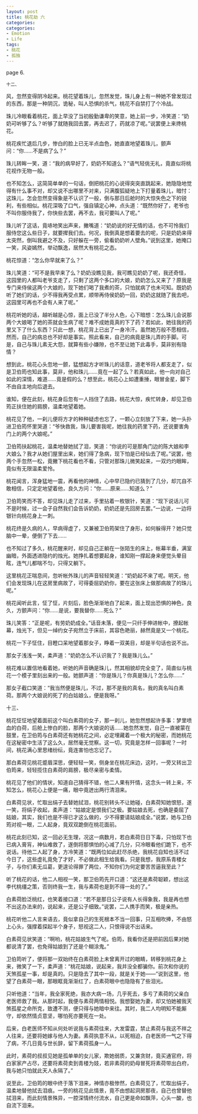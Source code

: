 ```yaml
---
layout: post
title: 桃花劫 六
categories:
categories:
- Emotion
- Life
tags:
- 桃花
- 孤独
---
```


 

page 6. 

    十二、   

风，忽然变得阴冷起来。桃花望着珠儿，忽然发觉，珠儿身上有一种她不曾发现过的东西，那是一种阴沉，诡秘，叫人恐惧的杀气，桃花不自禁打了个冷战。  

珠儿冷眼看着桃花，面上早没了当初殷勤谦卑的笑意，她上前一步，冷笑道：“奶奶可听够了么？听够了就随我回去罢，再去迟了，药就凉了呢。”说罢便上来搀桃花。  

桃花疾忙退后几步，惨白的脸上已无半点血色，她直直地望着珠儿，颤声问：“你……不是病了么？”  

珠儿转眸一笑，道：“我的病早好了，奶奶不知道么？”语气轻佻无礼，竟直似将桃花视作无物一般。 

也不知怎么，这简简单单的一句话，倒把桃花的心说得突突直跳起来，她隐隐地觉得有什么事不对，却又说不出哪里不对来，只满腹狐疑地上下打量着珠儿，暗忖：这珠儿，怎会忽然变得象是不认识了一般，倒与那日后舱时的大惊失色之下的锐利，有些相似。桃花深吸了口气，强自镇定心神，点头道：“既然你好了，老爷也不叫你服侍我了，你快些去罢，再不去，我可要叫人了呢。”  

珠儿听了这话，竟哧地笑出声来，撇嘴道：“奶奶说的好无情的话，也不可怜我们服侍您这么些日子，就要撵我们去。何况，我倒真是想着要去的呢，只是奶奶来得太突然，倒叫我避之不及，只好躲在一旁，偷看奶奶听人壁角。”说到这里，她掩口一笑，风姿嫣然，举动飘逸，居然大有桃花之态。  

桃花惊道：“怎么你早就来了么？”  

珠儿笑道：“可不是我早来了么？奶奶没瞧见我，我可瞧见奶奶了呢，我还奇怪，这园里的人都叫老爷支走了，只剩了这两个多口的大娘，奶奶怎么又来了？原我是专门来侍侯这两个大娘的，现下她们喝了我煮的茶，只怕就病了也未可知。既奶奶听了她们的话，少不得我再受点累，顺带再侍侯奶奶一回，奶奶这就随了我去吧，这园里可再也不会有人来了呢。”  

桃花听她的话，越听越是心惊，面上已没了半分人色，心下暗想：怎么珠儿会说那两个大娘喝了她的茶就会生病了呢？难不成她竟真的下了药？若如此，她往我的药里又下了什么东西？只此一想，桃花背上已出了一身冷汗。虽然她万般不愿相信，然而，自己的病总也不好却是事实。照此看来，自己的病竟是珠儿弄的手脚。可是，自己与珠儿素无大怨，就算有些小嫌隙，也不至让她下此毒手，莫非别有隐情？  

想到此，桃花心头忽地一颤，猛想起方才听珠儿的话意，道老爷将人都支走了，似是卫伯筠也知此事，莫非，他和珠儿……竟在一起了么？若真如此，他一向对自己如此的深情，难道……竟是假的么？想至此，桃花心上如遭重捶，眼冒金星，脚下不由自主地向后退去。 

谁知，便在此刻，桃花身后忽有一人挡住了去路，桃花大惊，疾忙转身，却见卫伯筠正扶住她的肩膀，温柔地望着她。 

桃花见了他，一刹儿便将方才的种种疑虑也忘了，一颗心立刻放了下来，她一头扑进卫伯筠怀里哭道：“爷快救我，珠儿要害我呢，她往我的药里下药，还说要害角门上的两个大娘呢。”

卫伯筠扶起桃花，温柔地替她拭了泪，笑道：“你说的可是那角门边的陈大娘和李大娘么？我才从她们屋里出来，她们得了急病，现下怕是已经仙去了呢。”说罢，他两个手忽然一松，竟撇下桃花看也不看，只管对那珠儿微笑起来，一双灼灼眼眸，竟似有无限温柔爱怜。  

桃花闻言，浑身猛地一震，再看他的神情，心中早已隐约已猜到了几分，却兀自不敢相信，只定定地望着他，良久方问：“你……原来……知道么？”  

卫伯筠笑而不答，却见珠儿走了过来，手里拈着一枚银针，笑道：“现下说话儿可不是时候，过一会子自然我们会告诉奶奶，奶奶还是先回房去罢。”一边说，一边将银针向桃花身上一刺。  

桃花终是久病的人，早病得虚了，又兼被卫伯筠架住了身形，如何躲得开？她只觉脑中一晕，便倒了下去……  

也不知过了多久，桃花醒来时，却见自己正躺在一张陌生的床上，帐幕半垂，满室幽暗，外面透进隐约的烛光。她挣扎着想要起身，谁知刚一撑起身来便觉头晕目眩，连气儿都喘不匀，只得又躺下。 

这里桃花正喘息间，忽听帐外珠儿的声音轻轻笑道：“奶奶起不来了呢。明天，他们会发现珠儿在这房里病故了，可得委屈奶奶你，要在这张床上做那病故了的珠儿呢。”  

桃花闻听此言，怔了怔，片刻后，脸色渐渐地白了起来，面上现出恐惧的神色，良久，方颤声问：“你……是说，要我替你……死么？”  

珠儿笑答：“正是呢，有劳奶奶成全。”话音未落，便见一只纤手伸进帐中，撩起帐幕，烛光下，但见一绰约女子宛然立于床前，其容色艳丽，赫然竟是又一个桃花。 

桃花一下子怔住，目瞪口呆地望着那女子，睁着一双美目，却是半句话也说不出。 

那女子浅浅一笑，柔声道：“奶奶怎么不认识我了？我是珠儿么。”  

桃花难以置信地看着她，听她的声音确是珠儿，然其相貌却完全变了，简直似与桃花一个模子里刻出来的一般。她颤声道：“你是珠儿？你真是珠儿？怎么你……”  

那女子截口笑道：“我当然便是珠儿，不过，那不是我的真名，我的真名叫白素荷。那两个大娘说的死了的白姑娘么，便是我呀。”  
 
 

十三、  
 

桃花怔怔地望着面前这个叫白素荷的女子，那一刹儿，她忽然想起许多事：梦里喷血的白荷，后舱上惨白的脸，那两个大娘说的话……她忽然发觉，自己一直被蒙在鼓里，在卫伯筠与白素荷还有她桃花之间，必定埋藏着一个极大的秘密，而她桃花在这秘密中生活了这么久，居然毫无觉察。这一切，究竟是怎样一回事呢？一时间，桃花满心里思绪纷纭，竟连害怕也忘记了。  

那白素荷见桃花蹙眉深思，便轻轻一笑，侧身坐在桃花床边，这时，一旁又转出卫伯筠来，轻轻揽住白素荷的肩膀，极尽亲密与柔情。  

桃花见了他们的情状，知道自己猜得不错，他二人果有歼情，这念头一转上来，不知怎么，桃花心上便是一痛，眼中竟迸出两行清泪来。  

白素荷见状，忙取出绢子去替她拭泪，桃花别转头不让她碰，白素荷知她恨怒，遂一笑，将绢子收起，柔声道：“姑娘定是恨我们之极。要姑娘去死，也确是委屈了姑娘，其实，我们也是不得已才这么做的，少不得要请姑娘成全。”说罢，她与卫伯筠对视一眼，二人起身，竟双双跪倒在桃花面前。  

桃花此刻已知，这一回必无生理，况这一病数月，若白素荷日日下毒，只怕现下也已病入膏肓，神仙难救了，遂倒将那惧怕的心减了几分，只冷眼看他们跪下，也不说话。待他二人起了身，方冷笑道：“既两位如此赶尽杀绝，我桃花自知也活不过今日了，这些虚礼竟免了才好，不必做此相生给我看。只是我想，我原系青楼女子，与你们素无瓜葛，更遑论得罪了两位，不知你们为何定要苦苦逼我至此？”  

听了桃花的话，他二人相视一笑，那卫伯筠先开口道：“这还是素荷聪颖，想出这李代桃缰之策，否则终我一生，我与素荷也是到不得一处的了。”  

白素荷脸泛桃红，也笑着接口道：“若不是那日公子说有人长得象我，我是再也想不出这办法来的，说起来，还是公子细致。”说罢，二人携手而笑，极是亲热。 

桃花听他二人言来语去，竟似拿自己的生死根本不当一回事，只互相吹捧，不由怒上心头，强撑着探起半个身子，怒视这二人，只恨得说不出话来。  

白素荷见状笑道：“啊哟，桃花姑娘生气了呢。伯筠，我看你还是把前因后果对她都说清了罢，也免得姑娘到了还是个糊涂鬼。”  

卫伯筠听了，便将那一双始终在白素荷脸上未曾离开过的眼睛，转移到桃花身上来，微笑了一下，柔声道：“桃花姑娘，说起来，我并没全都骗你。前次和你说的天煞孤星一事，却是真的。只是隐去了其中一段，就是关于她——”说到这里，他望了白素荷一眼，那眼眶竟渐渐红了，白素荷眼中也隐隐有了些泪光。 

只听他道：“当年，我全家死绝，我亦大病一场，几乎死去，多亏了素荷的父亲白老医师救了我。从那时起，我便与素荷两情相悦。我想娶她为妻，却又怕她被我天煞孤星之命所克，致遭不测，便只得与她暗中来往。其时，我二人均明知不能厮守，却依然情贞意坚，哪怕死亦要死在一处。  

后来，白老医师不知从何处听说我与素荷往来，大发雷霆，禁止素荷与我这不祥之人往来，还要将她嫁与他人为妻。素荷执意不从，以死相迫，白老医师一气之下得了病，不几日竟与世长辞，留下素荷孤身一人。  

此时，素荷的叔叔见她是孤单单的女儿家，欺她弱质，又兼贪财，竟买通官府，将白家家产占尽，还要将素荷卖到青楼为妓，若非素荷的奶母冒死将素荷带出白府，我与她只怕就此天人永隔了。”  

说至此，卫伯筠的眼中终于落下泪来，神情亦极惨然，白素荷见了，忙取出绢子，温柔地替他拭去泪痕。一旁的桃花见此情景，竟不由想起洞房那夜，自己也曾替他拭泪来，而此刻情景殊异，一腔深情终付流水，自己更是命如飘萍，心头一酸，也自流下泪来。  
